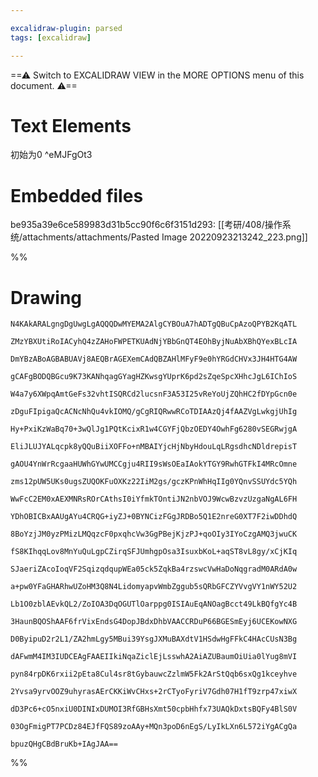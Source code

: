 ```yaml
---

excalidraw-plugin: parsed
tags: [excalidraw]

---
```

==⚠  Switch to EXCALIDRAW VIEW in the MORE OPTIONS menu of this document. ⚠==


# Text Elements
初始为0 ^eMJFgOt3


# Embedded files
be935a39e6ce589983d31b5cc90f6c6f3151d293: [[考研/408/操作系统/attachments/attachments/Pasted Image 20220923213242_223.png]]

%%
# Drawing
```compressed-json
N4KAkARALgngDgUwgLgAQQQDwMYEMA2AlgCYBOuA7hADTgQBuCpAzoQPYB2KqATL

ZMzYBXUtiRoIACyhQ4zZAHoFWPETKUAdNjYBbGnQT4EOhByjNuAbXBhQYexBLcIA

DmYBzABoAGBABUAVj8AEQBrAGEXemCAdQBZAHlMFyF9e0hYRGdCHVx3JH4HTG4AW

gCAFgBODQBGcu9K73KANhqagGYagHZKwsgYUprK6pd2sZqeSpcXHhcJgL6IChIoS

W4a7y6XWpqAmtGeFs32vhtISQRCd2lucsnF3A53I25vReYoUjZQhHC2fDYpGcn0e

zDguFIpigaQcACNcNhQu4vkIOMQ/gCgRIQRwwRCoTDIAAzQj4fAAZVgLwkgjUhIg

Hy+PxiKzWaBq70+3wQlJg1PQtKcixR1w4CGYFjQbzOEDY4OwhFg6280vSEGRwjgA

EliJLUJYALqcpk8yQQuBiiXOFFo+nMBAIYjcHjNbyHdouLqLRgsdhcNDldrepisT

gAOU4YnWrRcgaaHUWhGYwUMCCgju4RII9sWsOEaIAokYTGY9RwhGTFkI4MRcOmne

zms12pUW5UKs0ugsZUQOKFuOXKz22IiM2gs/gczKPnWhHqIIg0YQnvSSUYdc5YQh

WwFcC2EM0xAEXMNRsROrCAthsI0iYfmkTOntiJN2nbVOJ9WcwBzvzUzgaNgAL6FH

YDhOBICBxAAUgAYu4CRQG+iyZJ+0BYNCizFGgJRDBo5Q1E2nreG0XT7F2iwDDhdQ

8BoYzjJM0yzPMizLMQqzcF0pxqhcVw3GgPBejKjzPJ+qoOIy3IYoCzgAMQ3jwuCK

fS8KIhqqLov8MnYuQuLgpCZirqSFJUmhgpOsa3IsuxbKoL+aqST8vL8gy/xCjKIq

SJaeriZAcoIoqVF2SqizqdqupWEa05ck5ZqkBa4rzswcVwHaDoNqgradM0ARdA0w

a+pw0YFaGHARhwUZoHM3Q8N4LidomyapvWmbZggub5sQRbGFCZYVvgVY1nWY52U2

Lb1O0zblAEvkQL2/ZoIOA3DqOGUTlOarppg0ISIAuEqANOagBcct49LkBQfgYc4B

3HaunBQOShAAF6frVixEndsG4DopJBdxDhbVAACCRDuP66BGESmEyj6UCEKowNXG

D0ByipuD2r2L1/ZA2hmLgy5MBui39YsgJXMuBAXdtV1HSdwHgFFkC4HAcCUsN3Bg

dAFwmM4IM3IUDCEAgFAAEIIkiNqaZiclEjLsswhA2AiAZUBaumOiUia0lYug8mVI

pyn84rpDK6rxii2pEta8Cul4sr8tGybauwcZzlmW5Fk2ArStQqb6sxQg1kceyhve

2Yvsa9yrvOOZ9uhyrasAErCKKiWvCHxs+2rCTyoFyriV7Gdh07H1fT9zrp47xiwX

dD3Pc6+cO5nxiU0DINIxDUMOI3RfGBHsXmt50cpbHhfx73UAQkDxtsBQFy4BlS0V

03OgFmigPT7PCDz84EJfFQS89zoAAy+MQn3poD6nEgS/LyIkLXn6L572iYgACgQa

bpuzQHgCBdBruKb+IAgJAA==
```
%%
